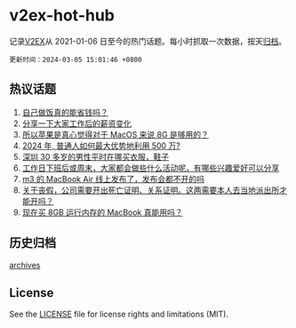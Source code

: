 # v2ex-hot-hub

 记录[V2EX](https://www.v2ex.com/)从 2021-01-06 日至今的热门话题。每小时抓取一次数据，按天[归档](archives)。

`更新时间：2024-03-05 15:01:46 +0800`

## 热议话题

1. [自己做饭真的能省钱吗？](https://www.v2ex.com/t/1020456)
1. [分享一下大家工作后的薪资变化](https://www.v2ex.com/t/1020638)
1. [所以苹果是真心觉得对于 MacOS 来说 8G 是够用的？](https://www.v2ex.com/t/1020625)
1. [2024 年, 普通人如何最大优势地利用 500 万?](https://www.v2ex.com/t/1020639)
1. [深圳 30 多岁的男性平时在哪买衣服，鞋子](https://www.v2ex.com/t/1020478)
1. [工作日下班后或周末，大家都会做些什么活动呢，有哪些兴趣爱好可以分享](https://www.v2ex.com/t/1020637)
1. [m3 的 MacBook Air 线上发布了，发布会都不开的吗](https://www.v2ex.com/t/1020580)
1. [关于丧假，公司需要开出死亡证明、关系证明。这两需要本人去当地派出所才能开吗？](https://www.v2ex.com/t/1020455)
1. [现在买 8GB 运行内存的 MacBook 真能用吗？](https://www.v2ex.com/t/1020583)

## 历史归档

[archives](archives)

## License

See the [LICENSE](LICENSE) file for license rights and limitations (MIT).
